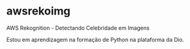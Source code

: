 # awsrekoimg
AWS Rekognition - Detectando Celebridade em Imagens

Estou em aprendizagem na formação de Python na plataforma da Dio.
